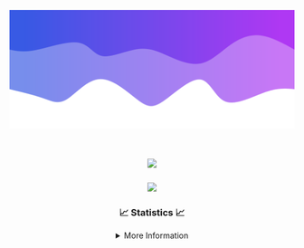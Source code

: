 ![Header](./IMG_4001.png)
<div align="center">

<h1 align="center">
  <a href="https://git.io/typing-svg">
    <img src="https://readme-typing-svg.herokuapp.com/?lines=Welcome+to+my+profile!+👋;JavaScript+developer.;&center=true&size=25">
  </a>
</h1>

<p align="center">
  <img src="https://lanyard.cnrad.dev/api/624702585596805130" />
</p>

### 📈 Statistics 📈
<details>
    <summary>More Information</summary>
    <br/>

<!--START_SECTION:waka-->
![Code Time](http://img.shields.io/badge/Code%20Time-9%20hrs%2033%20mins-blue)

![Profile Views](http://img.shields.io/badge/Profile%20Views-109-blue)

**🐱 My GitHub Data** 

> 📦 899 Bytes Used in GitHub's Storage 
 > 
> 🏆 22 Contributions in the Year 2023
 > 
> 🚫 Not Opted to Hire
 > 
> 📜 5 Public Repositories 
 > 
> 🔑 1 Private Repositories 
 > 
**I'm an Early 🐤** 

```text
🌞 Morning                124 commits         █████░░░░░░░░░░░░░░░░░░░░   21.72 % 
🌆 Daytime                217 commits         ██████████░░░░░░░░░░░░░░░   38.00 % 
🌃 Evening                204 commits         █████████░░░░░░░░░░░░░░░░   35.73 % 
🌙 Night                  26 commits          █░░░░░░░░░░░░░░░░░░░░░░░░   04.55 % 
```
📅 **I'm Most Productive on Thursday** 

```text
Monday                   89 commits          ████░░░░░░░░░░░░░░░░░░░░░   15.59 % 
Tuesday                  68 commits          ███░░░░░░░░░░░░░░░░░░░░░░   11.91 % 
Wednesday                109 commits         █████░░░░░░░░░░░░░░░░░░░░   19.09 % 
Thursday                 122 commits         █████░░░░░░░░░░░░░░░░░░░░   21.37 % 
Friday                   57 commits          ██░░░░░░░░░░░░░░░░░░░░░░░   09.98 % 
Saturday                 60 commits          ███░░░░░░░░░░░░░░░░░░░░░░   10.51 % 
Sunday                   66 commits          ███░░░░░░░░░░░░░░░░░░░░░░   11.56 % 
```


📊 **This Week I Spent My Time On** 

```text
🕑︎ Time Zone: America/New_York

💬 Programming Languages: 
Java                     8 hrs 8 mins        █████████████████████░░░░   85.26 % 
YAML                     54 mins             ██░░░░░░░░░░░░░░░░░░░░░░░   09.46 % 
Markdown                 22 mins             █░░░░░░░░░░░░░░░░░░░░░░░░   03.90 % 
XML                      7 mins              ░░░░░░░░░░░░░░░░░░░░░░░░░   01.30 % 
Ezhil                    0 secs              ░░░░░░░░░░░░░░░░░░░░░░░░░   00.06 % 

🔥 Editors: 
IntelliJ                 9 hrs 33 mins       █████████████████████████   100.00 % 

🐱‍💻 Projects: 
Oxygen                   7 hrs 48 mins       ████████████████████░░░░░   81.74 % 
Oxygen-Library           1 hr 13 mins        ███░░░░░░░░░░░░░░░░░░░░░░   12.74 % 
Prison                   27 mins             █░░░░░░░░░░░░░░░░░░░░░░░░   04.80 % 
Carbon                   3 mins              ░░░░░░░░░░░░░░░░░░░░░░░░░   00.65 % 
Library                  0 secs              ░░░░░░░░░░░░░░░░░░░░░░░░░   00.08 % 

💻 Operating System: 
Windows                  9 hrs 33 mins       █████████████████████████   100.00 % 
```

**I Mostly Code in Java** 

```text
Java                     13 repos            ████████████████████░░░░░   81.25 % 
JavaScript               2 repos             ███░░░░░░░░░░░░░░░░░░░░░░   12.50 % 
C++                      1 repo              ██░░░░░░░░░░░░░░░░░░░░░░░   06.25 % 
```



**Timeline**

![Lines of Code chart](https://raw.githubusercontent.com/DevDipin/DevDipin/main/assets/bar_graph.png)


 Last Updated on 19/09/2023 08:12:59 UTC
<!--END_SECTION:waka-->

![Footer](./IMG_4002.png)